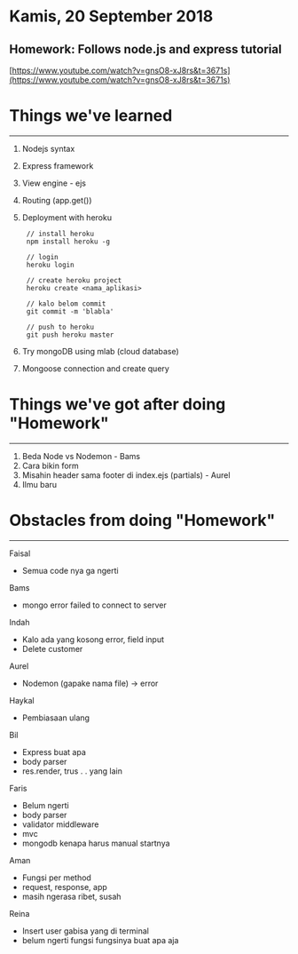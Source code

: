 # Kamis, 20 September 2018

## Homework: Follows node.js and express tutorial

[https://www.youtube.com/watch?v=gnsO8-xJ8rs&t=3671s](https://www.youtube.com/watch?v=gnsO8-xJ8rs&t=3671s)

# Things we've learned

---

1. Nodejs syntax
2. Express framework
3. View engine - ejs
4. Routing (app.get())
5. Deployment with heroku

        // install heroku
        npm install heroku -g
        
        // login
        heroku login
        
        // create heroku project 
        heroku create <nama_aplikasi>
        
        // kalo belom commit
        git commit -m 'blabla'
        
        // push to heroku
        git push heroku master

6. Try mongoDB using mlab (cloud database)
7. Mongoose connection and create query

# Things we've got after doing "Homework"

---

1. Beda Node vs Nodemon - Bams
2. Cara bikin form
3. Misahin header sama footer di index.ejs (partials) - Aurel
4. Ilmu baru

# Obstacles from doing "Homework"

---

Faisal

- Semua code nya ga ngerti

Bams

- mongo error failed to connect to server

Indah

- Kalo ada yang kosong error, field input
- Delete customer

Aurel

- Nodemon (gapake nama file) → error

Haykal

- Pembiasaan ulang

Bil

- Express buat apa
- body parser
- res.render, trus . . yang lain

Faris

- Belum ngerti
- body parser
- validator middleware
- mvc
- mongodb kenapa harus manual startnya

Aman

- Fungsi per method
- request, response, app
- masih ngerasa ribet, susah

Reina

- Insert user gabisa yang di terminal
- belum ngerti fungsi fungsinya buat apa aja
